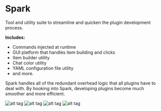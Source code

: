 # Spark
Tool and utility suite to streamline and quicken the plugin development process.

**Includes:**
 - Commands injected at runtime
 - GUI platform that handles item building and clicks
 - Item builder utility
 - Chat color utility
 - YAML configuration file utility
 - and more.
 
Spark handles all of the redundant overhead logic that all plugins have to deal with. By hooking into Spark, developing plugins become much smoother and more efficient.

![alt tag](https://image.ibb.co/nfuAn8/Screen_Shot_2018_06_26_at_11_11_34_AM.png)
![alt tag](https://image.ibb.co/cDyQLT/Screen_Shot_2018_06_26_at_11_12_15_AM.png)
![alt tag](https://image.ibb.co/cmy378/Screen_Shot_2018_06_26_at_11_10_42_AM.png)
![alt tag](https://image.ibb.co/hCa5LT/Screen_Shot_2018_06_26_at_11_10_45_AM.png)
